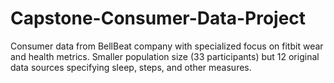 # Capstone-Consumer-Data-Project
Consumer data from BellBeat company with specialized focus on fitbit wear and health metrics. 
Smaller population size (33 participants) but 12 original data sources specifying sleep, steps, and other measures. 
